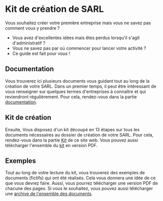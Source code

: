 # Kit de création de SARL

Vous souhaitez créer votre première entreprise mais vous ne savez pas comment vous y prendre ? 
- Vous avez d'excellentes idées mais êtes perdus lorsqu'il s'agit d'administratif ? 
- Vous ne savez pas par où commencer pour lancer votre activité ?
- Ce guide est fait pour vous !

## Documentation
Vous trouverez ici plusieurs documents vous guidant tout au long de la création de votre SARL. 
Dans un premier temps, il peut être intéressant de vous renseigner sur quelques termes d'entreprises à connaître et qui reviendront régulièrement. Pour cela, rendez-vous dans la partie [documentation](https://remi95.github.io/Kit-de-creation-SARL/documentation/statuts-juridiques.html).

## Kit de création
Ensuite, Vous disposez d'un kit découpé en 13 étapes sur tous les documents nécessaires au dossier de création de votre SARL. Pour cela, rendez-vous dans la partie [Kit](https://remi95.github.io/Kit-de-creation-SARL/kit/statuts.html) de ce site web. 
Vous pouvez aussi télécharger l'ensemble du [kit](https://remi95.github.io/Kit-de-creation-SARL/downloads/kit_creation_sarl.pdf) en version PDF.

## Exemples
Tout au long de votre lecture du kit, vous trouverez des exemples de documents (fictifs) qui ont été réalisés. Cela vous donnera une idée de ce que vous devrez faire. Aussi, vous pourrez télécharger une version PDF de chacune des pages. 
Si vous le souhaitez, vous pouvez aussi télécharger une [archive de l'ensemble des documents](https://remi95.github.io/Kit-de-creation-SARL/downloads/downloads.zip).